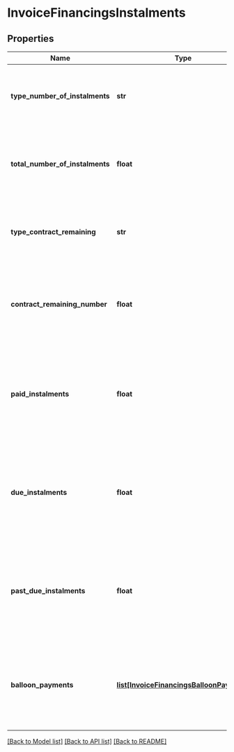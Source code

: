 # InvoiceFinancingsInstalments

## Properties
Name | Type | Description | Notes
------------ | ------------- | ------------- | -------------
**type_number_of_instalments** | **str** | Tipo de prazo total do contrato referente à modalidade de crédito informada. | 
**total_number_of_instalments** | **float** | Prazo Total segundo o tipo (dia, semana, mês, ano) referente à Modalidade de Crédito informada. | 
**type_contract_remaining** | **str** | Tipo de prazo remanescente do contrato referente à modalidade de crédito informada.     | 
**contract_remaining_number** | **float** | Prazo Remanescente segundo o tipo (dia, semana, mês, ano) referente à Modalidade de Crédito informada. | 
**paid_instalments** | **float** | Quantidade de prestações pagas. (No caso de modalidades que não possuam parcelas, o número de prestações é igual a zero) | 
**due_instalments** | **float** | Quantidade de prestações a vencer.(No caso de modalidades que não possuam parcelas, o número de prestações é igual a zero) | 
**past_due_instalments** | **float** | Quantidade de prestações vencidas. (No caso de modalidades que não possuam parcelas, o número de prestações é igual a zero) | 
**balloon_payments** | [**list[InvoiceFinancingsBalloonPayment]**](InvoiceFinancingsBalloonPayment.md) | Lista que traz as datas de vencimento e valor das parcelas não regulares do contrato da modalidade de crédito consultada | 

[[Back to Model list]](../README.md#documentation-for-models) [[Back to API list]](../README.md#documentation-for-api-endpoints) [[Back to README]](../README.md)

